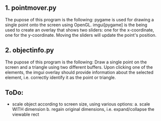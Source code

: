 

## 1. pointmover.py
The pupose of this program is the following:
pygame is used for drawing a single point onto the screen
using OpenGL.
imgui[pygame] is the being used to create an overlay that 
shows two sliders: one for the x-coordinate, one for the
y-coordinate. Moving the sliders will update the point's
position.

## 2. objectinfo.py
The pupose of this program is the following:
Draw a single point on the screen and a triangle
using two different buffers.
Upon clicking one of the elements, the imgui overlay
should provide information about the selected
element, i.e. correctly identify it as the point or 
triangle.

## ToDo:
 - scale object according to screen size, using various options:
   a. scale WITH dimension
   b. regain original dimensions, i.e. expand/collapse the viewable 
      rect
